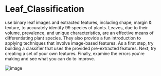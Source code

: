 # Leaf_Classification
 use binary leaf images and extracted features, including shape, margin & texture, to accurately identify 99 species of plants. Leaves, due to their volume, prevalence, and unique characteristics, are an effective means of differentiating plant species. They also provide a fun introduction to applying techniques that involve image-based features.
As a first step, try building a classifier that uses the provided pre-extracted features. Next, try creating a set of your own features. Finally, examine the errors you're making and see what you can do to improve.


![image](https://github.com/AmalMohamed2001/Leaf_Classification/assets/76632607/fe28a307-54da-400b-834d-db6e426fe68d)
